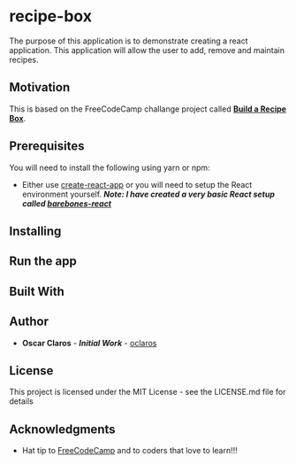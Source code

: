# recipe-box

The purpose of this application is to demonstrate creating a react application. This application will allow the user to add, remove and maintain recipes.

## Motivation
This is based on the FreeCodeCamp challange project called **[Build a Recipe Box](https://www.freecodecamp.org/challenges/build-a-recipe-box "Build a Recipe Box")**.

## Prerequisites
You will need to install the following using yarn or npm:
* Either use [create-react-app](https://github.com/facebook/create-react-app "create react app") or you will need to setup the React environment yourself. ***Note: I have created a very basic React setup called [barebones-react](https://github.com/oclaros/barebones-react "barebones-react")***

## Installing

## Run the app

## Built With

## Author

* **Oscar Claros** - ***Initial Work*** - [oclaros](https://github.com/oclaros)

## License
This project is licensed under the MIT License - see the LICENSE.md file for details

## Acknowledgments
* Hat tip to [FreeCodeCamp](https://www.freecodecamp.org "FreeCodeCamp") and to coders that love to learn!!!